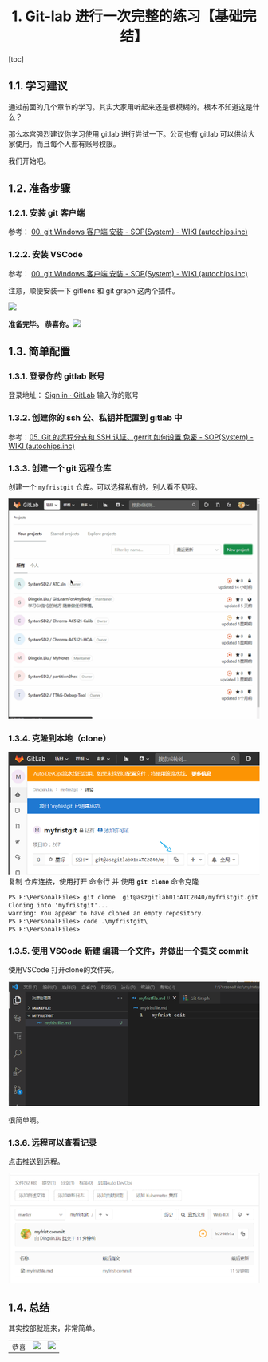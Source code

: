 <div align=center>

# 1. Git-lab 进行一次完整的练习【基础完结】
</div>
[toc]

## 1.1. 学习建议
通过前面的几个章节的学习。其实大家用听起来还是很模糊的。根本不知道这是什么？

那么本宫强烈建议你学习使用 gitlab 进行尝试一下。公司也有 gitlab 可以供给大家使用。而且每个人都有账号权限。

我们开始吧。

## 1.2. 准备步骤

### 1.2.1. 安装 git 客户端


参考： [00. git Windows 客户端 安装 - SOP(System) - WIKI (autochips.inc)](http://wiki.autochips.inc/pages/viewpage.action?pageId=68059864)

### 1.2.2. 安装 VSCode


参考： [00. git Windows 客户端 安装 - SOP(System) - WIKI (autochips.inc)](http://wiki.autochips.inc/pages/viewpage.action?pageId=68059864) 

注意，顺便安装一下 gitlens 和 git graph 这两个插件。

![](http://wiki.autochips.inc/download/attachments/68060661/image2021-6-29_10-30-50.png?version=1&modificationDate=1624933852455&api=v2)

**准备完毕。 恭喜你。**![](http://img.doutula.com/production/uploads/image/2019/10/28/20191028232336_sMiVSo.gif)
## 1.3. 简单配置
### 1.3.1. 登录你的 gitlab 账号

登录地址： [Sign in · GitLab](http://aszgitlab01/users/sign_in) 输入你的账号


### 1.3.2. 创建你的 ssh 公、私钥并配置到 gitlab 中

参考：[05. Git 的远程分支和 SSH 认证、gerrit 如何设置 免密 - SOP(System) - WIKI (autochips.inc)](http://wiki.autochips.inc/pages/viewpage.action?pageId=68060280#id-05.Git%E7%9A%84%E8%BF%9C%E7%A8%8B%E5%88%86%E6%94%AF%E5%92%8CSSH%E8%AE%A4%E8%AF%81%E3%80%81gerrit%E5%A6%82%E4%BD%95%E8%AE%BE%E7%BD%AE%E5%85%8D%E5%AF%86-1.2.%E8%BF%9E%E6%8E%A5%E8%AE%A4%E8%AF%81)

### 1.3.3. 创建一个 git 远程仓库

创建一个 `myfristgit` 仓库。可以选择私有的。别人看不见哦。

![alt](image/creat-gitrepo.gif)

### 1.3.4. 克隆到本地（clone）

![alt](image/copy-git-link.png)
复制 仓库连接，使用打开 命令行 并 使用 **`git clone`** 命令克隆

```
PS F:\PersonalFiles> git clone  git@aszgitlab01:ATC2040/myfristgit.git
Cloning into 'myfristgit'...
warning: You appear to have cloned an empty repository.
PS F:\PersonalFiles> code .\myfristgit\
PS F:\PersonalFiles>

```

### 1.3.5. 使用 VSCode 新建 编辑一个文件，并做出一个提交 commit
使用VSCode 打开clone的文件夹。

![alt](image/creat-frist-commit.gif)

很简单啊。


### 1.3.6. 远程可以查看记录

点击推送到远程。

![](image/git-remote-log.png)


## 1.4. 总结
其实按部就班来，非常简单。

|      |                                                                                           |                                                                                           |
| ---- | ----------------------------------------------------------------------------------------- | ----------------------------------------------------------------------------------------- |
| 恭喜 | ![](http://img.doutula.com/production/uploads/image/2019/10/28/20191028232336_sMiVSo.gif) | ![](http://img.doutula.com/production/uploads/image/2017/12/19/20171219649429_HdZocJ.gif) |



